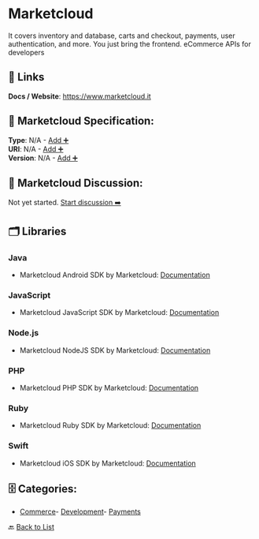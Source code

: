 # Marketcloud

It covers inventory and database, carts and checkout, payments, user authentication, and more. You just bring the frontend. eCommerce APIs for developers

##  🔗 Links
**Docs / Website**: https://www.marketcloud.it

## 🧬 Marketcloud Specification:
**Type**: N/A - [Add ➕](https://github.com/apis-list/apis-list/edit/main/apis/marketcloud/marketcloud.yaml)  
**URI**: N/A - [Add ➕](https://github.com/apis-list/apis-list/edit/main/apis/marketcloud/marketcloud.yaml)  
**Version**: N/A - [Add ➕](https://github.com/apis-list/apis-list/edit/main/apis/marketcloud/marketcloud.yaml)

## 💬 Marketcloud Discussion:
Not yet started. [Start discussion ➡️](https://github.com/apis-list/apis-list/discussions/new)

## 🗂️ Libraries
### Java
- Marketcloud Android SDK by Marketcloud: [Documentation](https://github.com/Marketcloud/marketcloud-android-sdk)
### JavaScript
- Marketcloud JavaScript SDK by Marketcloud: [Documentation](https://github.com/Marketcloud/marketcloud-js)
### Node.js
- Marketcloud NodeJS SDK by Marketcloud: [Documentation](https://github.com/Marketcloud/marketcloud-node)
### PHP
- Marketcloud PHP SDK by Marketcloud: [Documentation](https://github.com/Marketcloud/marketcloud-php)
### Ruby
- Marketcloud Ruby SDK by Marketcloud: [Documentation](https://github.com/Marketcloud/marketcloud-ruby)
### Swift
- Marketcloud iOS SDK by Marketcloud: [Documentation](https://github.com/Marketcloud/marketcloud-swift-sdk)


## 🗄️ Categories:
- [Commerce](https://github.com/apis-list/apis-list#commerce-)- [Development](https://github.com/apis-list/apis-list#development-)- [Payments](https://github.com/apis-list/apis-list#payments-)

🔙  [Back to List](https://github.com/apis-list/apis-list)
